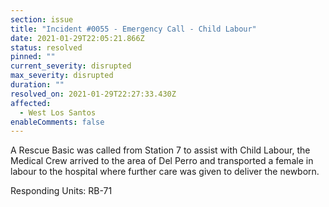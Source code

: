 ```yaml
---
section: issue
title: "Incident #0055 - Emergency Call - Child Labour"
date: 2021-01-29T22:05:21.866Z
status: resolved
pinned: ""
current_severity: disrupted
max_severity: disrupted
duration: ""
resolved_on: 2021-01-29T22:27:33.430Z
affected:
  - West Los Santos
enableComments: false
---
```

A Rescue Basic was called from Station 7 to assist with Child Labour, the Medical Crew arrived to the area of Del Perro and transported a female in labour to the hospital where further care was given to deliver the newborn.

Responding Units: RB-71